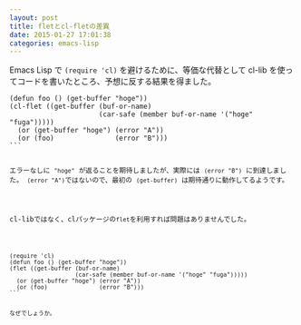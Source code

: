 ```yaml
---
layout: post
title: fletとcl-fletの差異
date: 2015-01-27 17:01:38
categories: emacs-lisp
---
```

<p>Emacs Lisp で <code>(require 'cl)</code> を避けるために、等価な代替として cl-lib を使ってコードを書いたところ、予想に反する結果を得ました。</p>

<pre class="lang-lisp prettyprint-override"><code>(defun foo () (get-buffer "hoge"))
(cl-flet ((get-buffer (buf-or-name)
                      (car-safe (member buf-or-name '("hoge" "fuga")))))
  (or (get-buffer "hoge") (error "A"))
  (or (foo)               (error "B")))
```

<p>エラーなしに <code>"hoge"</code> が返ることを期待しましたが、実際には <code>(error "B")</code> に到達しました。 <code>(error "A")</code>ではないので、最初の <code>(get-buffer)</code> は期待通りに動作してるようです。</p>

<p>cl-libではなく、clパッケージの<code>flet</code>を利用すれば問題はありませんでした。</p>

<pre class="lang-lisp prettyprint-override"><code>(require 'cl)
(defun foo () (get-buffer "hoge"))
(flet ((get-buffer (buf-or-name)
                   (car-safe (member buf-or-name '("hoge" "fuga")))))
  (or (get-buffer "hoge") (error "A"))
  (or (foo)               (error "B")))
```

<p>なぜでしょうか。</p>

